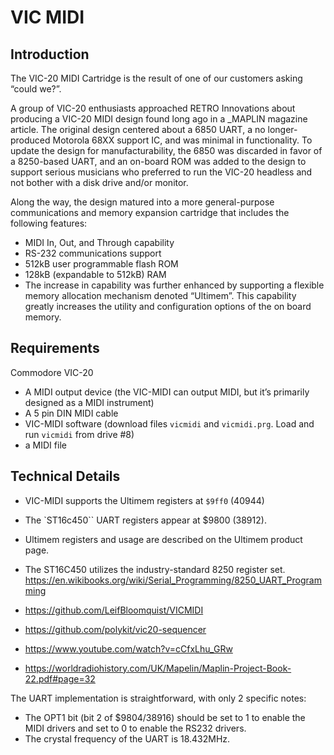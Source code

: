 # VIC MIDI

## Introduction

The VIC-20 MIDI Cartridge is the result of one of our customers asking “could
we?”.

A group of VIC-20 enthusiasts approached RETRO Innovations about producing
a VIC-20 MIDI design found long ago in a _MAPLIN magazine article.  The original
design centered about a 6850 UART, a no longer-produced Motorola 68XX support
IC, and was minimal in functionality. To update the design for
manufacturability, the 6850 was discarded in favor of a 8250-based UART, and an
on-board ROM was added to the design to support serious musicians who preferred
to run the VIC-20 headless and not bother with a disk drive and/or monitor.

Along the way, the design matured into a more general-purpose communications and
memory expansion cartridge that includes the following features:

* MIDI In, Out, and Through capability
* RS-232 communications support
* 512kB user programmable flash ROM
* 128kB (expandable to 512kB) RAM
* The increase in capability was further enhanced by supporting a flexible memory
  allocation mechanism denoted “Ultimem”. This capability greatly increases the
  utility and configuration options of the on board memory.

## Requirements

Commodore VIC-20
* A MIDI output device (the VIC-MIDI can output MIDI, but it’s primarily designed
  as a MIDI instrument)
* A 5 pin DIN MIDI cable
* VIC-MIDI software (download files `vicmidi` and `vicmidi.prg`. Load and run
  `vicmidi` from drive #8)
* a MIDI file

## Technical Details

* VIC-MIDI supports the Ultimem registers at `$9ff0` (40944)
* The `ST16c450`` UART registers appear at $9800 (38912). 
* Ultimem registers and usage are described on the Ultimem product page.
* The ST16C450 utilizes the industry-standard 8250 register set.
  https://en.wikibooks.org/wiki/Serial_Programming/8250_UART_Programming

* https://github.com/LeifBloomquist/VICMIDI
* https://github.com/polykit/vic20-sequencer
* https://www.youtube.com/watch?v=cCfxLhu_GRw
* https://worldradiohistory.com/UK/Mapelin/Maplin-Project-Book-22.pdf#page=32

The UART implementation is straightforward, with only 2 specific notes:

* The OPT1 bit (bit 2 of $9804/38916) should be set to 1 to enable the MIDI
  drivers and set to 0 to enable the RS232 drivers.
* The crystal frequency of the UART is 18.432MHz.
